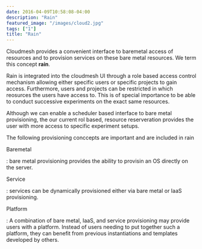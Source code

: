 ```yaml
---
date: 2016-04-09T10:58:08-04:00
description: "Rain"
featured_image: "/images/cloud2.jpg"
tags: ["1"]
title: "Rain"
---
```


Cloudmesh provides a convenient interface to baremetal access of
resources and to provision services on these bare metal resources. We
term this concept **rain**.

Rain is integrated into the cloudmesh UI through a role based access
control mechanism allowing either specific users or specific projects to
gain access. Furthermore, users and projects can be restricted in which
reosurces the users have access to. This is of special importance to be
able to conduct successive experiments on the exact same resources.

Although we can enable a scheduler based interface to bare metal
provisioning, the our current rol based, resource reserveration provides
the user with more access to specific experiment setups.

The following provisioning conccepts are important and are included in
rain

Baremetal

:   bare metal provisioning provides the ability to provisin an OS
    directly on the server.

Service

:   services can be dynamically provisioned either via bare metal or
    IaaS provisioning.

Platform

:   A combination of bare metal, IaaS, and service provisioning may
    provide users with a platform. Instead of users needing to put
    together such a platform, they can benefit from previous
    instantiations and templates developed by others.

